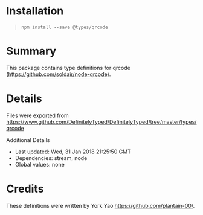 # Installation
> `npm install --save @types/qrcode`

# Summary
This package contains type definitions for qrcode (https://github.com/soldair/node-qrcode).

# Details
Files were exported from https://www.github.com/DefinitelyTyped/DefinitelyTyped/tree/master/types/qrcode

Additional Details
 * Last updated: Wed, 31 Jan 2018 21:25:50 GMT
 * Dependencies: stream, node
 * Global values: none

# Credits
These definitions were written by York Yao <https://github.com/plantain-00/>.
